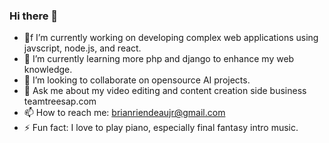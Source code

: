 ### Hi there 👋

- 🔭f I’m currently working on developing complex web applications using javscript, node.js, and react.
- 🌱 I’m currently learning more php and django to enhance my web knowledge.
- 👯 I’m looking to collaborate on opensource AI projects.
- 💬 Ask me about my video editing and content creation side business teamtreesap.com
- 📫 How to reach me: brianriendeaujr@gmail.com
- ⚡ Fun fact: I love to play piano, especially final fantasy intro music.

<!--
**briendeau/briendeau** is a ✨ _special_ ✨ repository because its `README.md` (this file) appears on your GitHub profile.


- 🔭f I’m currently working on developing complex web applications using javscript, node.js, and react.
- 🌱 I’m currently learning more php and django to enhance my web knowledge.
- 👯 I’m looking to collaborate on opensource AI projects.
- 💬 Ask me about physics simulations using vpython and why javascript is my favorite programming language.
- 📫 How to reach me: brianriendeaujr@gmail.com
- ⚡ Fun fact: I love to play piano, especially final fantasy intro music.
-->

